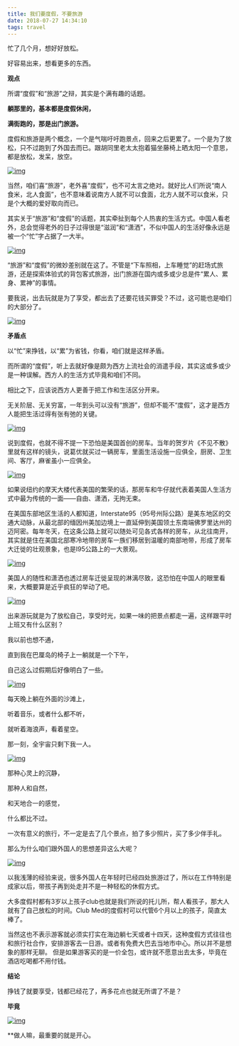 ```yaml
---
title: 我们要度假，不要旅游
date: 2018-07-27 14:34:10
tags: travel
---
```


忙了几个月，想好好放松。

好容易出来，想看更多的东西。

**观点**

所谓“度假”和“旅游”之辩，其实是个满有趣的话题。

**躺那里的，基本都是度假休闲，**

**满街跑的，那是出门旅游。**

度假和旅游是两个概念，一个是气喘吁吁跑景点，回来之后更累了。一个是为了放松，只不过跑到了外国去而已。跟胡同里老太太抱着猫坐藤椅上晒太阳一个意思，都是放松，发呆，放空。

[![img](http://crawl.nosdn.127.net/nbotreplaceimg/807fb39cdf0a2cc26bd7c0ec0855255d/695aa20c0685701f043ecdf71cb766d1.jpg?imageView&thumbnail=750x0&quality=85&type=jpg&interlace=1)](http://crawl.nosdn.127.net/nbotreplaceimg/807fb39cdf0a2cc26bd7c0ec0855255d/695aa20c0685701f043ecdf71cb766d1.jpg)

当然，咱们喜“旅游”，老外喜“度假”，也不可太言之绝对。就好比人们所说“南人食米，北人食面”，也不意味着说南方人就不可以食面，北方人就不可以食米，只是个大概的爱好取向而已。

其实关于“旅游”和“度假”的话题，其实牵扯到每个人热衷的生活方式。中国人看老外，总会觉得老外的日子过得很是“滋润”和“潇洒”，不似中国人的生活好像永远是被一个“忙”字占据了一大半。

[![img](http://crawl.nosdn.127.net/nbotreplaceimg/807fb39cdf0a2cc26bd7c0ec0855255d/db59fe4e29ebd5ee3ea12805926424d2.jpg?imageView&thumbnail=750x0&quality=85&type=jpg&interlace=1)](http://crawl.nosdn.127.net/nbotreplaceimg/807fb39cdf0a2cc26bd7c0ec0855255d/db59fe4e29ebd5ee3ea12805926424d2.jpg)

“旅游”和“度假”的微妙差别就在这了。不管是“下车照相，上车睡觉”的赶场式旅游，还是探索体验式的背包客式旅游，出门旅游在国内或多或少总是件“累人、累身、累神”的事情。

要我说，出去玩就是为了享受，都出去了还要花钱买罪受？不过，这可能也是咱们的大部分了。

[![img](http://crawl.nosdn.127.net/nbotreplaceimg/807fb39cdf0a2cc26bd7c0ec0855255d/84de6cb12819ff7b83bb33ab1e05db5d.jpg?imageView&thumbnail=750x0&quality=85&type=jpg&interlace=1)](http://crawl.nosdn.127.net/nbotreplaceimg/807fb39cdf0a2cc26bd7c0ec0855255d/84de6cb12819ff7b83bb33ab1e05db5d.jpg)

**矛盾点**

以“忙”来挣钱，以“累”为省钱，你看，咱们就是这样矛盾。

而所谓的“度假”，听上去就好像是颇为西方上流社会的消遣手段，其实这或多或少是一种误解。西方人的生活方式毕竟和咱们不同。

相比之下，应该说西方人更善于把工作和生活区分开来。

无关阶层、无关穷富，一年到头可以没有“旅游”，但却不能不“度假”，这才是西方人能把生活过得有张有弛的关键。

[![img](http://crawl.nosdn.127.net/nbotreplaceimg/807fb39cdf0a2cc26bd7c0ec0855255d/c877bb9c876c7394aa3e5f2c18fa3f37.jpg?imageView&thumbnail=750x0&quality=85&type=jpg&interlace=1)](http://crawl.nosdn.127.net/nbotreplaceimg/807fb39cdf0a2cc26bd7c0ec0855255d/c877bb9c876c7394aa3e5f2c18fa3f37.jpg)

说到度假，也就不得不提一下恐怕是美国首创的房车。当年的贺岁片《不见不散》里就有这样的镜头，说葛优就买过一辆房车，里面生活设施一应俱全，厨房、卫生间、客厅，麻雀虽小一应俱全。

[![img](http://crawl.nosdn.127.net/nbotreplaceimg/807fb39cdf0a2cc26bd7c0ec0855255d/f91879f1182443dfbde2fa3384bdd781.jpg?imageView&thumbnail=750x0&quality=85&type=jpg&interlace=1)](http://crawl.nosdn.127.net/nbotreplaceimg/807fb39cdf0a2cc26bd7c0ec0855255d/f91879f1182443dfbde2fa3384bdd781.jpg)

如果说纽约的摩天大楼代表美国的繁荣的话，那房车和牛仔就代表着美国人生活方式中最为传统的一面——自由、潇洒，无拘无束。

在美国东部地区生活的人都知道，Interstate95（95号州际公路）是美东地区的交通大动脉，从最北部的缅因州美加边境上一直延伸到美国领土东南端佛罗里达州的迈阿密。每年冬天，在这条公路上就可以随处可见各式各样的房车，从北往南开，其实就是住在美国北部寒冷地带的房车一族们移居到温暖的南部地带，形成了房车大迁徙的壮观景象，也是I95公路上的一大景观。

[![img](http://crawl.nosdn.127.net/nbotreplaceimg/807fb39cdf0a2cc26bd7c0ec0855255d/b7188e3cc7c27bc1dadb4f05b8a5d702.jpg?imageView&thumbnail=750x0&quality=85&type=jpg&interlace=1)](http://crawl.nosdn.127.net/nbotreplaceimg/807fb39cdf0a2cc26bd7c0ec0855255d/b7188e3cc7c27bc1dadb4f05b8a5d702.jpg)

美国人的随性和潇洒也透过房车迁徙呈现的淋漓尽致，这恐怕在中国人的眼里看来，大概要算是近乎疯狂的举动了吧。

[![img](http://crawl.nosdn.127.net/nbotreplaceimg/807fb39cdf0a2cc26bd7c0ec0855255d/b26ee08096c45f6f5b07533fa60d7a2b.jpg?imageView&thumbnail=750x0&quality=85&type=jpg&interlace=1)](http://crawl.nosdn.127.net/nbotreplaceimg/807fb39cdf0a2cc26bd7c0ec0855255d/b26ee08096c45f6f5b07533fa60d7a2b.jpg)

出来游玩就是为了放松自己，享受时光，如果一味的把景点都走一遍，这样跟平时上班又有什么区别？

我以前也想不通，

直到我在巴厘岛的椅子上一躺就是一个下午，

自己这么过假期后好像明白了一些。

[![img](http://crawl.nosdn.127.net/nbotreplaceimg/807fb39cdf0a2cc26bd7c0ec0855255d/343ecb0c75b8d7c87ed9b5f65bca2d14.jpg?imageView&thumbnail=750x0&quality=85&type=jpg&interlace=1)](http://crawl.nosdn.127.net/nbotreplaceimg/807fb39cdf0a2cc26bd7c0ec0855255d/343ecb0c75b8d7c87ed9b5f65bca2d14.jpg)

每天晚上躺在外面的沙滩上，

听着音乐，或者什么都不听，

就听着海浪声，看着星空。

那一刻，全宇宙只剩下我一人。

[![img](http://crawl.nosdn.127.net/nbotreplaceimg/807fb39cdf0a2cc26bd7c0ec0855255d/be7307c0ab5ad0760fbf7919384daeb6.jpg?imageView&thumbnail=750x0&quality=85&type=jpg&interlace=1)](http://crawl.nosdn.127.net/nbotreplaceimg/807fb39cdf0a2cc26bd7c0ec0855255d/be7307c0ab5ad0760fbf7919384daeb6.jpg)

那种心灵上的沉静，

那种人和自然，

和天地合一的感觉，

什么都比不过。

一次有意义的旅行，不一定是去了几个景点，拍了多少照片，买了多少伴手礼。

那么为什么咱们跟外国人的思想差异这么大呢？

[![img](http://crawl.nosdn.127.net/nbotreplaceimg/807fb39cdf0a2cc26bd7c0ec0855255d/4e0188a7e1fc86aa5704fb750050936d.jpg?imageView&thumbnail=750x0&quality=85&type=jpg&interlace=1)](http://crawl.nosdn.127.net/nbotreplaceimg/807fb39cdf0a2cc26bd7c0ec0855255d/4e0188a7e1fc86aa5704fb750050936d.jpg)

以我浅薄的经验来说，很多外国人在年轻时已经四处旅游过了，所以在工作特别是成家以后，带孩子再到处走并不是一种轻松的休假方式。

大多度假村都有3岁以上孩子club也就是我们所说的托儿所，帮人看孩子，那大人就有了自己放松的时间。Club Med的度假村可以代管6个月以上的孩子，简直太棒了。

当然这也不表示游客就必须实打实在海边躺七天或者十四天，这种度假方式往往也和旅行社合作，安排游客去一日游。或者有免费大巴去当地市中心。所以并不是想象的那样无聊。 但是如果游客买的是一价全包，或许就不愿意出去太多，毕竟在酒店吃喝都不用付钱。

**结论**

挣钱了就要享受，钱都已经花了，再多花点也就无所谓了不是？

**毕竟**

[![img](http://crawl.nosdn.127.net/nbotreplaceimg/807fb39cdf0a2cc26bd7c0ec0855255d/6a914e315809031b1e6ad1d555e845c6.gif)](http://crawl.nosdn.127.net/nbotreplaceimg/807fb39cdf0a2cc26bd7c0ec0855255d/6a914e315809031b1e6ad1d555e845c6.gif)

**做人嘛，最重要的就是开心。